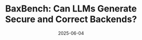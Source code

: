 ---
layout: post
title: "BaxBench: Can LLMs Generate Secure and Correct Backends?"
date: 2025-06-04
categories: research
authors: "Mark Vero, Niels Mündler, Victor Chibotaru, Veselin Raychev, Maximilian Baader, Nikola Jovanović, <u>Jingxuan He</u>, Martin Vechev"
venue: "International Conference on Machine Learning (ICML)"
award: "Spotlight"
paper: https://arxiv.org/pdf/2502.11844
website: https://baxbench.com/
code: https://github.com/logic-star-ai/baxbench
dataset: https://huggingface.co/datasets/LogicStar/BaxBench
highlight: true
topic: ml
---